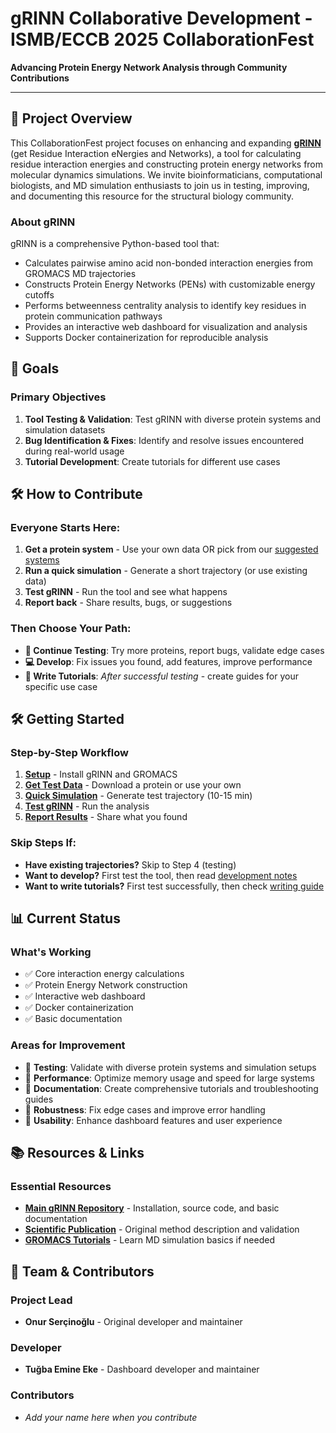 # gRINN Collaborative Development - ISMB/ECCB 2025 CollaborationFest

**Advancing Protein Energy Network Analysis through Community Contributions**

---

## 🎯 Project Overview

This CollaborationFest project focuses on enhancing and expanding [**gRINN**](https://github.com/osercinoglu/grinn) (get Residue Interaction eNergies and Networks), a tool for calculating residue interaction energies and constructing protein energy networks from molecular dynamics simulations. We invite bioinformaticians, computational biologists, and MD simulation enthusiasts to join us in testing, improving, and documenting this resource for the structural biology community.

### About gRINN
gRINN is a comprehensive Python-based tool that:
- Calculates pairwise amino acid non-bonded interaction energies from GROMACS MD trajectories
- Constructs Protein Energy Networks (PENs) with customizable energy cutoffs
- Performs betweenness centrality analysis to identify key residues in protein communication pathways
- Provides an interactive web dashboard for visualization and analysis
- Supports Docker containerization for reproducible analysis

## 🚀 Goals

### Primary Objectives
1. **Tool Testing & Validation**: Test gRINN with diverse protein systems and simulation datasets
2. **Bug Identification & Fixes**: Identify and resolve issues encountered during real-world usage
3. **Tutorial Development**: Create tutorials for different use cases

## 🛠️ How to Contribute

### Everyone Starts Here:
1. **Get a protein system** - Use your own data OR pick from our [suggested systems](tutorials/test-systems.md)
2. **Run a quick simulation** - Generate a short trajectory (or use existing data)
3. **Test gRINN** - Run the tool and see what happens
4. **Report back** - Share results, bugs, or suggestions

### Then Choose Your Path:
- **🧪 Continue Testing**: Try more proteins, report bugs, validate edge cases
- **💻 Develop**: Fix issues you found, add features, improve performance
- **📖 Write Tutorials**: *After successful testing* - create guides for your specific use case

## 🛠️ Getting Started

### Step-by-Step Workflow
1. **[Setup](CONTRIBUTING.md#setup)** - Install gRINN and GROMACS
2. **[Get Test Data](tutorials/test-systems.md)** - Download a protein or use your own
3. **[Quick Simulation](tutorials/quick-simulation.md)** - Generate test trajectory (10-15 min)
4. **[Test gRINN](tutorials/test-grinn.md)** - Run the analysis
5. **[Report Results](CONTRIBUTING.md#reporting)** - Share what you found

### Skip Steps If:
- **Have existing trajectories?** Skip to Step 4 (testing)
- **Want to develop?** First test the tool, then read [development notes](tutorials/development.md)
- **Want to write tutorials?** First test successfully, then check [writing guide](tutorials/documentation.md)

## 📊 Current Status

### What's Working
- ✅ Core interaction energy calculations
- ✅ Protein Energy Network construction
- ✅ Interactive web dashboard
- ✅ Docker containerization
- ✅ Basic documentation

### Areas for Improvement
- 🎯 **Testing**: Validate with diverse protein systems and simulation setups
- 🎯 **Performance**: Optimize memory usage and speed for large systems
- 🎯 **Documentation**: Create comprehensive tutorials and troubleshooting guides
- 🎯 **Robustness**: Fix edge cases and improve error handling
- 🎯 **Usability**: Enhance dashboard features and user experience

## 📚 Resources & Links

### Essential Resources
- **[Main gRINN Repository](https://github.com/osercinoglu/grinn)** - Installation, source code, and basic documentation
- **[Scientific Publication](https://doi.org/10.1093/nar/gky381)** - Original method description and validation
- **[GROMACS Tutorials](http://www.mdtutorials.com/gmx/)** - Learn MD simulation basics if needed

## 👥 Team & Contributors

### Project Lead
- **Onur Serçinoğlu** - Original developer and maintainer

### Developer
- **Tuğba Emine Eke** - Dashboard developer and maintainer

### Contributors
- *Add your name here when you contribute*


